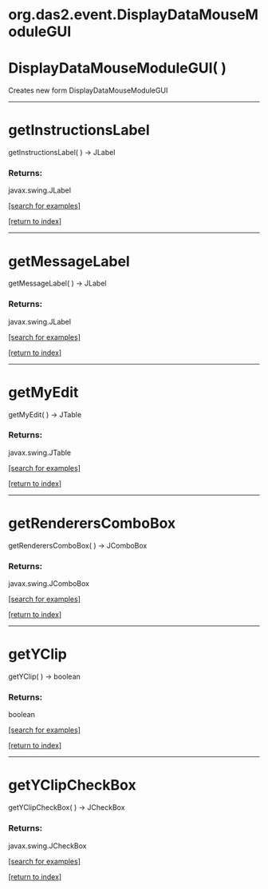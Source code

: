 # org.das2.event.DisplayDataMouseModuleGUI



# DisplayDataMouseModuleGUI( )
Creates new form DisplayDataMouseModuleGUI

***
<a name="getInstructionsLabel"></a>
# getInstructionsLabel
getInstructionsLabel(  ) &rarr; JLabel



### Returns:
javax.swing.JLabel


<a href="https://github.com/autoplot/dev/search?q=getInstructionsLabel&unscoped_q=getInstructionsLabel">[search for examples]</a>

<a href="https://github.com/autoplot/documentation/blob/master/javadoc/index-all.md">[return to index]</a>

***
<a name="getMessageLabel"></a>
# getMessageLabel
getMessageLabel(  ) &rarr; JLabel



### Returns:
javax.swing.JLabel


<a href="https://github.com/autoplot/dev/search?q=getMessageLabel&unscoped_q=getMessageLabel">[search for examples]</a>

<a href="https://github.com/autoplot/documentation/blob/master/javadoc/index-all.md">[return to index]</a>

***
<a name="getMyEdit"></a>
# getMyEdit
getMyEdit(  ) &rarr; JTable



### Returns:
javax.swing.JTable


<a href="https://github.com/autoplot/dev/search?q=getMyEdit&unscoped_q=getMyEdit">[search for examples]</a>

<a href="https://github.com/autoplot/documentation/blob/master/javadoc/index-all.md">[return to index]</a>

***
<a name="getRenderersComboBox"></a>
# getRenderersComboBox
getRenderersComboBox(  ) &rarr; JComboBox



### Returns:
javax.swing.JComboBox


<a href="https://github.com/autoplot/dev/search?q=getRenderersComboBox&unscoped_q=getRenderersComboBox">[search for examples]</a>

<a href="https://github.com/autoplot/documentation/blob/master/javadoc/index-all.md">[return to index]</a>

***
<a name="getYClip"></a>
# getYClip
getYClip(  ) &rarr; boolean



### Returns:
boolean


<a href="https://github.com/autoplot/dev/search?q=getYClip&unscoped_q=getYClip">[search for examples]</a>

<a href="https://github.com/autoplot/documentation/blob/master/javadoc/index-all.md">[return to index]</a>

***
<a name="getYClipCheckBox"></a>
# getYClipCheckBox
getYClipCheckBox(  ) &rarr; JCheckBox



### Returns:
javax.swing.JCheckBox


<a href="https://github.com/autoplot/dev/search?q=getYClipCheckBox&unscoped_q=getYClipCheckBox">[search for examples]</a>

<a href="https://github.com/autoplot/documentation/blob/master/javadoc/index-all.md">[return to index]</a>

